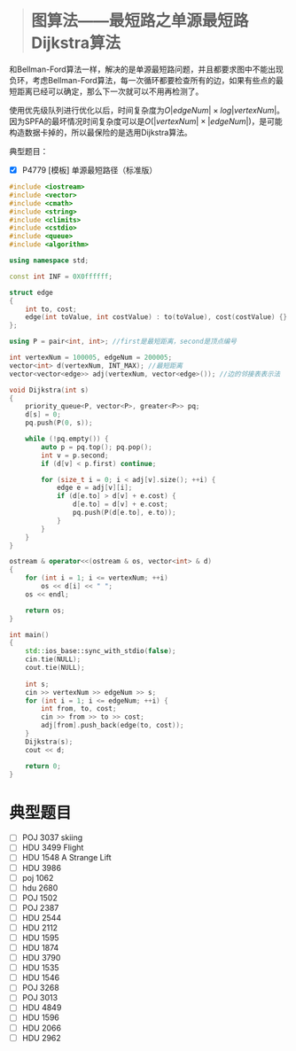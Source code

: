 > # 图算法——最短路之单源最短路Dijkstra算法

和Bellman-Ford算法一样，解决的是单源最短路问题，并且都要求图中不能出现负环，考虑Bellman-Ford算法，每一次循环都要检查所有的边，如果有些点的最短距离已经可以确定，那么下一次就可以不用再检测了。

使用优先级队列进行优化以后，时间复杂度为$O|edgeNum|\times log|vertexNum|$。因为SPFA的最坏情况时间复杂度可以是$O(|vertexNum| \times |edgeNum|)$，是可能构造数据卡掉的，所以最保险的是选用Dijkstra算法。

典型题目：

- [x] P4779 [模板] 单源最短路径（标准版）

```c++
#include <iostream>
#include <vector>
#include <cmath>
#include <string>
#include <climits>
#include <cstdio>
#include <queue>
#include <algorithm>

using namespace std;

const int INF = 0X0ffffff;

struct edge
{
	int to, cost;
	edge(int toValue, int costValue) : to(toValue), cost(costValue) {}
};

using P = pair<int, int>; //first是最短距离，second是顶点编号

int vertexNum = 100005, edgeNum = 200005;
vector<int> d(vertexNum, INT_MAX); //最短距离
vector<vector<edge>> adj(vertexNum, vector<edge>()); //边的邻接表表示法

void Dijkstra(int s)
{
	priority_queue<P, vector<P>, greater<P>> pq;
	d[s] = 0;
	pq.push(P(0, s));

	while (!pq.empty()) {
		auto p = pq.top(); pq.pop();
		int v = p.second;
		if (d[v] < p.first) continue;

		for (size_t i = 0; i < adj[v].size(); ++i) {
			edge e = adj[v][i];
			if (d[e.to] > d[v] + e.cost) {
				d[e.to] = d[v] + e.cost;
				pq.push(P(d[e.to], e.to));
			}
		}
	}
}

ostream & operator<<(ostream & os, vector<int> & d)
{
	for (int i = 1; i <= vertexNum; ++i)
		os << d[i] << " ";
	os << endl;

	return os;
}

int main()
{
	std::ios_base::sync_with_stdio(false);
	cin.tie(NULL);
	cout.tie(NULL);
    
	int s;
	cin >> vertexNum >> edgeNum >> s;
	for (int i = 1; i <= edgeNum; ++i) {
		int from, to, cost;
		cin >> from	>> to >> cost;
		adj[from].push_back(edge(to, cost));
	}
	Dijkstra(s);
	cout << d;

    return 0;
}
```

# 典型题目

- [ ] POJ 3037 skiing
- [ ] HDU 3499 Flight
- [ ] HDU 1548 A Strange Lift
- [ ] HDU 3986
- [ ] poj 1062
- [ ] hdu 2680
- [ ] POJ 1502
- [ ] POJ 2387
- [ ] HDU 2544
- [ ] HDU 2112
- [ ] HDU 1595
- [ ] HDU 1874
- [ ] HDU 3790
- [ ] HDU 1535
- [ ] HDU 1546
- [ ] POJ 3268
- [ ] POJ 3013
- [ ] HDU 4849
- [ ] HDU 1596
- [ ] HDU 2066
- [ ] HDU 2962
